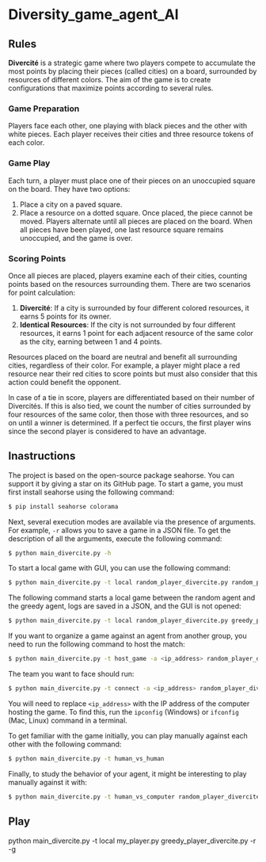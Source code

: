 # Diversity_game_agent_AI

## Rules
**Divercité** is a strategic game where two players compete to accumulate the most points by placing their pieces (called cities) on a board, surrounded by resources of different colors. The aim of the game is to create configurations that maximize points according to several rules.

### Game Preparation
Players face each other, one playing with black pieces and the other with white pieces. Each player receives their cities and three resource tokens of each color.

### Game Play
Each turn, a player must place one of their pieces on an unoccupied square on the board. They have two options:
1. Place a city on a paved square.
2. Place a resource on a dotted square.
Once placed, the piece cannot be moved. Players alternate until all pieces are placed on the board. When all pieces have been played, one last resource square remains unoccupied, and the game is over.

### Scoring Points
Once all pieces are placed, players examine each of their cities, counting points based on the resources surrounding them. There are two scenarios for point calculation:
1. **Divercité**: If a city is surrounded by four different colored resources, it earns 5 points for its owner.
2. **Identical Resources**: If the city is not surrounded by four different resources, it earns 1 point for each adjacent resource of the same color as the city, earning between 1 and 4 points.

Resources placed on the board are neutral and benefit all surrounding cities, regardless of their color. For example, a player might place a red resource near their red cities to score points but must also consider that this action could benefit the opponent.

In case of a tie in score, players are differentiated based on their number of Divercités. If this is also tied, we count the number of cities surrounded by four resources of the same color, then those with three resources, and so on until a winner is determined. If a perfect tie occurs, the first player wins since the second player is considered to have an advantage.

## Inastructions

The project is based on the open-source package seahorse. You can support it by giving a star on its GitHub page. To start a game, you must first install seahorse using the following command:
```bash
$ pip install seahorse colorama
```

Next, several execution modes are available via the presence of arguments. For example, `-r` allows you to save a game in a JSON file. To get the description of all the arguments, execute the following command:
```bash
$ python main_divercite.py -h
```

To start a local game with GUI, you can use the following command:
```bash
$ python main_divercite.py -t local random_player_divercite.py random_player_divercite.py
```

The following command starts a local game between the random agent and the greedy agent, logs are saved in a JSON, and the GUI is not opened:
```bash
$ python main_divercite.py -t local random_player_divercite.py greedy_player_divercite.py -r -g
```

If you want to organize a game against an agent from another group, you need to run the following command to host the match:
```bash
$ python main_divercite.py -t host_game -a <ip_address> random_player_divercite.py
```

The team you want to face should run:
```bash
$ python main_divercite.py -t connect -a <ip_address> random_player_divercite.py
```
You will need to replace `<ip_address>` with the IP address of the computer hosting the game. To find this, run the `ipconfig` (Windows) or `ifconfig` (Mac, Linux) command in a terminal.

To get familiar with the game initially, you can play manually against each other with the following command:
```bash
$ python main_divercite.py -t human_vs_human
```

Finally, to study the behavior of your agent, it might be interesting to play manually against it with:
```bash
$ python main_divercite.py -t human_vs_computer random_player_divercite.py
```

## Play
python main_divercite.py -t local my_player.py greedy_player_divercite.py -r -g